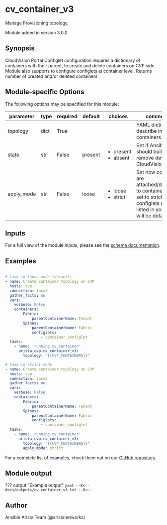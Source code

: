 # cv_container_v3

Manage Provisioning topology.

Module added in version 3.0.0
## Synopsis

CloudVision Portal Configlet configuration requires a dictionary of containers with their parent, to create and delete containers on CVP side.
Module also supports to configure configlets at container level.
Returns number of created and/or deleted containers

## Module-specific Options

The following options may be specified for this module:

| parameter | type | required | default | choices | comments |
| ------------- |-------------| ---------|----------- |--------- |--------- |
| topology  |   dict | True  |  | | YAML dictionary to describe intended containers. |
| state  |   str | False  |  present  | <ul> <li>present</li>  <li>absent</li> </ul> | Set if Ansible should build or remove devices on CloudVision. |
| apply_mode  |   str | False  |  loose  | <ul> <li>loose</li>  <li>strict</li> </ul> | Set how configlets are attached/detached to containers. If set to strict all configlets not listed in your vars will be detached. |

## Inputs

For a full view of the module inputs, please see the [schema documentation](../schema/cv_container_v3.md).

## Examples

```yaml

# task in loose mode (default)
- name: Create container topology on CVP
  hosts: cvp
  connection: local
  gather_facts: no
  vars:
    verbose: False
    containers:
        Fabric:
            parentContainerName: Tenant
        Spines:
            parentContainerName: Fabric
            configlets:
                - container_configlet
  tasks:
    - name: 'running cv_container'
      arista.cvp.cv_container_v3:
        topology: "{{CVP_CONTAINERS}}"

# task in strict mode
- name: Create container topology on CVP
  hosts: cvp
  connection: local
  gather_facts: no
  vars:
    verbose: False
    containers:
        Fabric:
            parentContainerName: Tenant
        Spines:
            parentContainerName: Fabric
            configlets:
                - container_configlet
  tasks:
    - name: 'running cv_container'
      arista.cvp.cv_container_v3:
        topology: "{{CVP_CONTAINERS}}"
        apply_mode: strict

```

For a complete list of examples, check them out on our [GitHub repository](https://github.com/aristanetworks/ansible-cvp/tree/devel/ansible_collections/arista/cvp/examples).

## Module output

??? output "Example output"
    ```yaml
    --8<--
    docs/outputs/cv_container_v3.txt
    --8<--
    ```

## Author

Ansible Arista Team (@aristanetworks)
